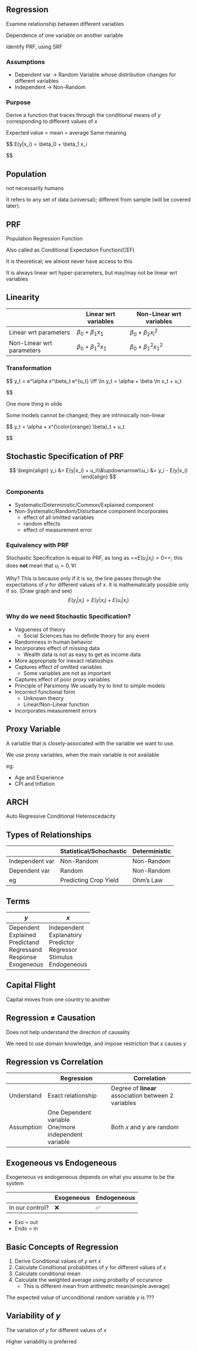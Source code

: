 ## Regression

Examine relationship between different variables

Dependence of one variable on another variable

Identify PRF, using SRF

### Assumptions

- Dependent var $\to$ Random
  Variable whose distribution changes for different variables
- Independent $\to$ Non-Random

### Purpose

Derive a function that traces through the conditional means of $y$ corresponding to different values of $x$

Expected value = mean = average
Same meaning

$$
E(y|x_i)
= \beta_0 + \beta_1 x_i

$$

## Population

not necessarily humans

It refers to any set of data (universal); different from sample (will be covered later).

## PRF

Population Regression Function

Also called as Conditional Expectation Function(CEF)

It is theoretical; we almost never have access to this

It is always linear wrt hyper-parameters, but may/may not be linear wrt variables

## Linearity

|                           | Linear wrt variables        | Non-Linear wrt variables        |
| ------------------------- | --------------------------- | ------------------------------- |
| Linear wrt parameters     | $\beta_0 + \beta_1 x_1$     | $\beta_0 + \beta_2 {x_i}^2$     |
| Non-Linear wrt parameters | $\beta_0 + {\beta_1}^2 x_1$ | $\beta_0 + {\beta_1}^2 {x_1}^2$ |

### Transformation

$$
y_t = e^\alpha x^\beta_t e^{u_t} \iff \ln y_t = \alpha + \beta \ln x_t + u_t

$$

One more thing in slide

Some models cannot be changed;  they are intrinsically non-linear

$$
y_t = \alpha + x^{\color{orange} \beta}_t + u_t

$$

## Stochastic Specification of PRF

$$
\begin{align}
y_i &= E(y|x_i) + u_i\\&\updownarrow\\u_i &= y_i - E(y|x_i)
\end{align}
$$

### Components

- Systematic/Deterministic/Common/Explained component
- Non-Systematic/Random/Disturbance component
  Incorporates
  - effect of all omitted variables
  - random effects
  - effect of measurement error

### Equivalency with PRF

Stochastic Specification is equal to PRF, as long as ==$E(u_i|x_i) = 0$==; this does **not** mean that $u_i = 0 , \forall i$

Why? This is because only if it is so, the line passes through the expectations of $y$ for different values of $x$. It is mathematically possible only if so. (Draw graph and see)
$$
E(y_i | x_i) = E(y|x_i) + E(u_i|x_i)
$$

### Why do we need Stochastic Specification?

- Vagueness of theory
  - Social Sciences has no definite theory for any event
- Randomness in human behavior
- Incorporates effect of missing data
  - Wealth data is not as easy to get as income data
- More appropriate for inexact relatioships
- Captures effect of omitted variables
  - Some variables are not as important
- Captures effect of poor proxy variables
- Principle of Parsimony
  We usually try to limit to simple models
- Incorrect functional form
  - Unknown theory
  - Linear/Non-Linear function
- Incorporates measurement errors

## Proxy Variable

A variable that is closely-associated with the variable we want to use.

We use proxy variables, when the main variable is not available

eg:

- Age and Experience
- CPI and Inflation

## ARCH

Auto Regressive Conditional Heteroscedacity

## Types of Relationships

|                 | Statistical/Schochastic | Deterministic |
| --------------- | ----------------------- | ------------- |
| Independent var | Non-Random              | Non-Random    |
| Dependent var   | Random                  | Non-Random    |
| eg              | Predicting Crop Yield   | Ohm’s Law     |

## Terms

| $y$                                                          | $x$                                                          |
| ------------------------------------------------------------ | ------------------------------------------------------------ |
| Dependent<br />Explained<br />Predictand<br />Regressand<br />Response<br />Exogeneous | Independent<br />Explanatory<br />Predictor<br />Regressor<br />Stimulus<br />Endogeneous |

## Capital Flight

Capital moves from one country to another

## Regression $\ne$ Causation

Does not help understand the direction of causality

We need to use domain knowledge, and impose restriction that $x$ causes $y$

## Regression vs Correlation

|            | Regression                                                | Correlation                                          |
| ---------- | --------------------------------------------------------- | ---------------------------------------------------- |
| Understand | Exact relationship                                        | Degree of **linear** association between 2 variables |
| Assumption | One Dependent variable<br />One/more independent variable | Both $x$ and $y$ are random                          |

## Exogeneous vs Endogeneous

Exogeneous vs endogeneous depends on what you assume to be the system

|                 | Exogeneous | Endogeneous |
| --------------- | ---------- | ----------- |
| In our control? | ❌          | ✅           |

- Exo = out
- Endo = in

## Basic Concepts of Regression

1. Derive Conditional values of $y$ wrt $x$
2. Calculate Conditional probabilities of $y$ for different values of $x$
3. Calculate conditional mean
4. Calculate the weighted average using probality of occurance
   - This is different mean from arithmetic mean(simple average)

The expected value of unconditional random variable $y$ is ???

## Variability of $y$

The variation of $y$ for different values of $x$

Higher variability is preferred
